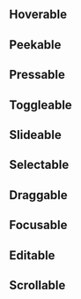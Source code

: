 ## Hoverable
## Peekable
## Pressable
## Toggleable
## Slideable
## Selectable
## Draggable
## Focusable
## Editable
## Scrollable